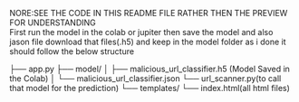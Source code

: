 NORE:SEE THE CODE IN THIS README FILE RATHER THEN THE PREVIEW FOR UNDERSTANDING  
First run the model in the colab or jupiter then save the model and also jason file download that files(.h5) and keep in the model folder as i done 
 it should follow the below structure 

├── app.py
├── model/
│   ├── malicious_url_classifier.h5 (Model Saved in the Colab)
│   └── malicious_url_classifier.json 
    └── url_scanner.py(to call that model for the prediction)
└── templates/
    └── index.html(all html files)
